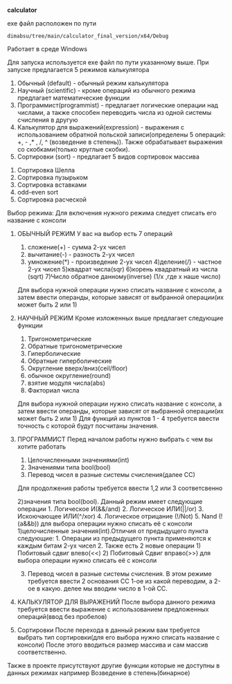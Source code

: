 **calculator**

exe файл расположен по пути
``` 
dimabsu/tree/main/calculator_final_version/x64/Debug
```

Работает в среде Windows

Для запуска используется exe файл по пути указанному выше. При запуске предлагается 5 режимов калькулятора 
1. Обычный (default) - обычный режим калькулятора
2. Научный (scientific) - кроме операций из обычного режима предлагает математические функции
3. Программист(programmist) - предлагает логические операции над числами, а также способен переводить числа из одной системы счисления в другую
4. Калькулятор для выражений(expression) - выражения с использованием обратной польской записи(определены 5 операций: +, - ,* , /, ^ (возведение в степень)). Также обрабатывает выражения со скобками(только круглые скобки).
5. Сортировки (sort) - предлагает 5 видов сортировок массива
1) Сортировка Шелла
2) Сортировка пузырьком
3) Сортировка вставками
4) odd-even sort
5) Сортировка расческой



Выбор режима:
Для включения нужного режима следует списать его название с консоли 


1. ОБЫЧНЫЙ РЕЖИМ
    У вас на выбор есть 7 операций
    1) сложение(+) - сумма 2-ух чисел
    2) вычитание(-) - разность 2-ух чисел
    3) умножение(*) - произведение 2-ух чисел
    4)деление(/) - частное 2-ух чисел
    5)квадрат числа(sqr)
    6)корень квадратный из числа (sqrt)
    7)Число обратное данному(inverse) (1/x ,где x наше число)

    Для выбора нужной операции нужно списать название с консоли, а затем ввести операнды, которые зависят от выбранной операции(их может быть 2 или 1)


2. НАУЧНЫЙ РЕЖИМ
    Кроме изложенных выше предлагает следующие функции
    1) Тригонометрические
    2) Обратные тригонометрические
    3) Гиперболические
    4) Обратные гиперболические
    5) Округление вверх/вниз(ceil/floor)
    6) обычное округление(round)
    7) взятие модуля числа(abs)
    8) Факториал числа

    Для выбора нужной операции нужно списать название с консоли, а затем ввести операнды, которые зависят от выбранной операции(их может быть 2 или 1)
    Для функций из пунктов 1 - 4 требуется ввести точность с которой будут посчитаны значения.

3. ПРОГРАММИСТ
    Перед началом работы нужно выбрать с чем вы хотите работать
    1) Целочисленными значениями(int)
    2) Значениями типа bool(bool)
    3) Перевод чисел в разные системы счисления(далее СС)

    Для продолжения работы требуется ввести 1,2 или 3 соответсвенно

    2)значения типа bool(bool). Данный режим имеет следующие операции
        1. Логическое И(&&/and)
        2. Логическое ИЛИ(||/or)
        3. Искоючающее ИЛИ(^/xor)
        4. Логическое отрицание (!/Not)
        5.  Nand (!(a&&b))
        для выбора операции нужно списать её с консоли
    1)целочисленные значения(int).Отличия от предыдущего пункта следующие:
        1. Операции из предыдущего пункта применяются к каждым битам 2-ух чисел
        2. Также есть 2 новые операции
            1) Побитовый сдвиг влево(<<)
            2) Побитовый Сдвиг вправо(>>)
        для выбора операции нужно списать её с консоли

    3) Перевод чисел в разные системы счисления.
        В этом режиме требуется ввести 2 основания СС 1-ое из какой переводим, а 2-ое в какую.
        делее мы вводим число в 1-ой СС.

4. КАЛЬКУЛЯТОР ДЛЯ ВЫРАЖЕНИЙ
    После выбора данного режима требуется ввести выражение с использованием предложенных операций(ввод без пробелов)

5. Сортировки
    После перехода в данный режим вам требуется выбрать тип сортировки(для его выбора нужно списать название с консоли)
    После этого вводиться размер массива и сам массив соответственно.

Также в проекте присутствуют другие функции которые не доступны в данных режимах например
Возведение в степень(бинарное) 

